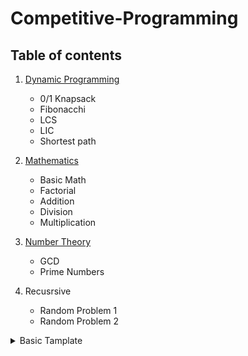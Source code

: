 # Competitive-Programming
## Table of contents
1.  [Dynamic Programming](https://github.com/teddy-teem/Competitive-Programming/blob/master/DP/DPReadMe.md)
      * 0/1 Knapsack
      * Fibonacchi
      * LCS
      * LIC
      * Shortest path
2. [Mathematics](https://github.com/teddy-teem/Competitive-Programming/blob/master/Mathmetics/Math.md)
     - Basic Math
     - Factorial
     - Addition
     - Division
     - Multiplication
     
3. [Number Theory](https://github.com/teddy-teem/Competitive-Programming/blob/master/NumberTheory/NumberTheory.md)
     - GCD
     - Prime Numbers
4. Recusrsive
     - Random Problem 1
     - Random Problem 2
     
<details><summary>Basic Tamplate</summary>
<p>

#### We can hide anything, even code!

```c++
#include<bits/stdc++.h>
#define F_READ   freopen("input.txt", "r", stdin);
#define F_WRITE   freopen("output.txt", "w", stdout);
#define IOS   ios_base::sync_with_stdio(false); cin.tie(NULL)
#define PB   push_back
#define F   first
#define S   second
#define REP(i,a,b)   for(int i=a; i<=b; i++)
#define I_REP(i,a,b)   for(int i=a; i>=b; i--)
#define ISEVEN(a) (a&1?0:1)
#define BIT_NO_OF_1(a) (__builtin_popcount(a))
#define BIT_NO_OF_LEADING_0(a) (__builtin_clz(a))
#define BIT_NO_OF_TRAILING_0(a) (__builtin_ctz(a))
#define STRING_TO_INT(v,s) for(int i=0; i<s.size(); i++) v.PB(s[i]-'0');
#define INT_TO_STRING(a,x) for(int i=0; i<x.size(); i++) a+=x[i]+'0';

using namespace std; 

typedef long long ll;
typedef unsigned long long ull;
typedef vector<int> vi;
typedef vector<string> vs;
typedef pair<int,int> pii;
typedef pair<int,string> pis;
typedef pair<string,string> pss;
typedef pair<string,int> psi;
typedef map<int,int> mii;

int main() {
  IOS;
  cout<<"Hello World";
  return 0;
}
```

</p>
</details>
